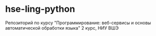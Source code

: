 # hse-ling-python
Репозиторий по курсу "Программирование: веб-сервисы и основы автоматической обработки языка" 2 курс, НИУ ВШЭ
